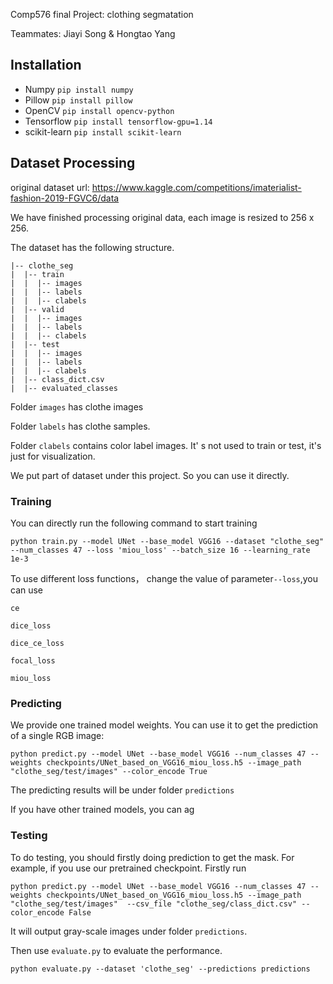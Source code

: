 Comp576 final Project:  clothing segmatation

Teammates: Jiayi Song & Hongtao Yang

## Installation

- Numpy `pip install numpy`
- Pillow `pip install pillow`
- OpenCV `pip install opencv-python`
- Tensorflow `pip install tensorflow-gpu=1.14`  
- scikit-learn `pip install scikit-learn`

## Dataset Processing

original dataset url: https://www.kaggle.com/competitions/imaterialist-fashion-2019-FGVC6/data

We have finished processing original data, each image is resized to 256 x 256. 

The dataset has the following structure.

```buildoutcfg
|-- clothe_seg
|  |-- train
|  |  |-- images
|  |  |-- labels
|  |  |-- clabels
|  |-- valid
|  |  |-- images
|  |  |-- labels
|  |  |-- clabels
|  |-- test
|  |  |-- images
|  |  |-- labels
|  |  |-- clabels
|  |-- class_dict.csv
|  |-- evaluated_classes

```
Folder `images` has clothe images

Folder  `labels` has  clothe samples.

Folder `clabels` contains color label images. It' s not used to train or test, it's just for visualization.

We put part of dataset under this project. So you can use it directly.

### Training

You can directly run the following command to start training

```buildoutcfg
python train.py --model UNet --base_model VGG16 --dataset "clothe_seg" --num_classes 47 --loss 'miou_loss' --batch_size 16 --learning_rate 1e-3
```
To use different loss functions， change the value of parameter`--loss`,you can use

`ce`

`dice_loss`

`dice_ce_loss`

`focal_loss`

`miou_loss`

### Predicting

We provide one trained model weights. You can use it to get the prediction of a single RGB image:
```buildoutcfg
python predict.py --model UNet --base_model VGG16 --num_classes 47 --weights checkpoints/UNet_based_on_VGG16_miou_loss.h5 --image_path "clothe_seg/test/images" --color_encode True
```

The predicting results will be under folder `predictions`

If you have other trained models, you can ag

### Testing

To do testing, you should firstly doing prediction to get the mask. For example,  if you use our pretrained checkpoint. Firstly run

```buildoutcfg
python predict.py --model UNet --base_model VGG16 --num_classes 47 --weights checkpoints/UNet_based_on_VGG16_miou_loss.h5 --image_path "clothe_seg/test/images"  --csv_file "clothe_seg/class_dict.csv" --color_encode False
```

It will output gray-scale images under folder `predictions`.

Then use `evaluate.py` to evaluate the performance.

```
python evaluate.py --dataset 'clothe_seg' --predictions predictions
```

